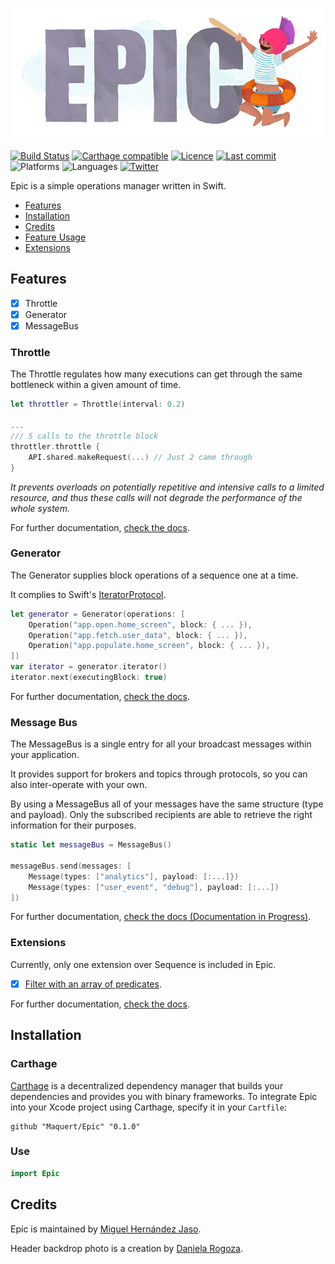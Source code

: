 ![Epic: Simple operations manager in Swift](https://github.com/maquert/Epic/blob/master/epic.png)

[![Build Status](https://travis-ci.org/Maquert/Epic.svg?branch=master)](https://travis-ci.org/Maquert/Epic)
[![Carthage compatible](https://img.shields.io/badge/Carthage-compatible-4BC51D.svg?style=flat)](https://github.com/Carthage/Carthage)
[![Licence](https://img.shields.io/badge/licence-MIT-green.svg)](https://github.com/Maquert/Epic/blob/master/LICENSE)
[![Last commit](https://img.shields.io/github/last-commit/Maquert/Epic.svg)](https://github.com/Maquert/Epic/commits/master)
![Platforms](https://img.shields.io/badge/platforms-macOS%20%7C%20iOS%20%7C%20tvOS%20%7C%20watchOS-lightgrey.svg?longCache=true&style=flat)
![Languages](https://img.shields.io/badge/languages-Swift-orange.svg?longCache=true&style=flat)
[![Twitter](https://img.shields.io/badge/twitter-@Maquert-blue.svg?style=flat)](https://twitter.com/Maquert)

Epic is a simple operations manager written in Swift.

- [Features](#features)
- [Installation](#installation)
- [Credits](#credits)
- [Feature Usage](https://github.com/maquert/Epic/blob/master/Documentation/Usage.md)
- [Extensions](https://github.com/maquert/Epic/blob/master/Documentation/Extensions.md)

## Features

- [x] Throttle
- [x] Generator
- [x] MessageBus

### Throttle

The Throttle regulates how many executions can get through the same bottleneck within a given amount of time.

```swift
let throttler = Throttle(interval: 0.2)

...
/// 5 calls to the throttle block
throttler.throttle {
    API.shared.makeRequest(...) // Just 2 came through
}
```

*It prevents overloads on potentially repetitive and intensive calls to a limited resource, and thus these calls will not degrade the performance of the whole system.*

For further documentation, [check the docs](https://github.com/maquert/Epic/blob/master/Documentation/Usage.md#Throttle).

### Generator

The Generator supplies block operations of a sequence one at a time.

It complies to Swift's [IteratorProtocol](https://developer.apple.com/documentation/swift/iteratorprotocol).

```swift
let generator = Generator(operations: [
    Operation("app.open.home_screen", block: { ... }),
    Operation("app.fetch.user_data", block: { ... }),
    Operation("app.populate.home_screen", block: { ... }),
])
var iterator = generator.iterator()
iterator.next(executingBlock: true) 
````

For further documentation, [check the docs](https://github.com/maquert/Epic/blob/master/Documentation/Usage.md#Generator).


### Message Bus

The MessageBus is a single entry for all your broadcast messages within your application.

It provides support for brokers and topics through protocols, so you can also inter-operate with your own.

By using a MessageBus all of your messages have the same structure (type and payload). Only the subscribed recipients are able to retrieve the right information for their purposes. 

```swift
static let messageBus = MessageBus()

messageBus.send(messages: [
    Message(types: ["analytics"], payload: [:...]})
    Message(types: ["user_event", "debug"], payload: [:...])
])
```

For further documentation, [check the docs (Documentation in Progress)](https://github.com/maquert/Epic/blob/master/Documentation/Usage.md#MessageBus).

### Extensions

Currently, only one extension over Sequence is included in Epic.

- [x] [Filter with an array of predicates](https://github.com/maquert/Epic/blob/master/Documentation/Extensions.md#Filter).

For further documentation, [check the docs](https://github.com/maquert/Epic/blob/master/Documentation/Extensions.md).

## Installation

### Carthage

[Carthage](https://github.com/Carthage/Carthage) is a decentralized dependency manager that builds your dependencies and provides you with binary frameworks. To integrate Epic into your Xcode project using Carthage, specify it in your `Cartfile`:

```ogdl
github "Maquert/Epic" "0.1.0"
```

### Use
```swift
import Epic
```

## Credits
Epic is maintained by [Miguel Hernández Jaso](https://twitter.com/Maquert).

Header backdrop photo is a creation by [Daniela Rogoza](https://www.instagram.com/dosdedos).
